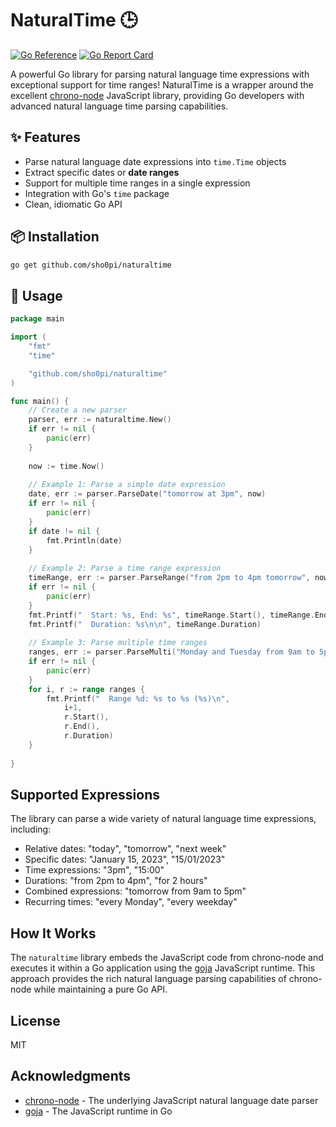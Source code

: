 # NaturalTime 🕒

[![Go Reference](https://pkg.go.dev/badge/github.com/sho0pi/naturaltime.svg)](https://pkg.go.dev/github.com/sho0pi/naturaltime)
[![Go Report Card](https://goreportcard.com/badge/github.com/sho0pi/naturaltime)](https://goreportcard.com/report/github.com/sho0pi/naturaltime)


A powerful Go library for parsing natural language time expressions with exceptional support for time ranges! NaturalTime is a wrapper around the excellent [chrono-node](https://github.com/wanasit/chrono) JavaScript library, providing Go developers with advanced natural language time parsing capabilities.

## ✨ Features

- Parse natural language date expressions into `time.Time` objects
- Extract specific dates or **date ranges**
- Support for multiple time ranges in a single expression
- Integration with Go's `time` package
- Clean, idiomatic Go API

## 📦 Installation

```bash
go get github.com/sho0pi/naturaltime
```

## 🚀 Usage

```go
package main

import (
	"fmt"
	"time"

	"github.com/sho0pi/naturaltime"
)

func main() {
	// Create a new parser
	parser, err := naturaltime.New()
	if err != nil {
		panic(err)
	}
	
	now := time.Now()
	
	// Example 1: Parse a simple date expression
	date, err := parser.ParseDate("tomorrow at 3pm", now)
	if err != nil {
		panic(err)
	}
	if date != nil {
		fmt.Println(date)
	}
	
	// Example 2: Parse a time range expression
	timeRange, err := parser.ParseRange("from 2pm to 4pm tomorrow", now)
	if err != nil {
		panic(err)
	}
	fmt.Printf("  Start: %s, End: %s", timeRange.Start(), timeRange.End())
	fmt.Printf("  Duration: %s\n\n", timeRange.Duration)
	
	// Example 3: Parse multiple time ranges
	ranges, err := parser.ParseMulti("Monday and Tuesday from 9am to 5pm", now)
	if err != nil {
		panic(err)
	}
	for i, r := range ranges {
		fmt.Printf("  Range %d: %s to %s (%s)\n", 
			i+1, 
			r.Start(), 
			r.End(),
			r.Duration)
	}
	
}
```

## Supported Expressions

The library can parse a wide variety of natural language time expressions, including:

- Relative dates: "today", "tomorrow", "next week"
- Specific dates: "January 15, 2023", "15/01/2023"
- Time expressions: "3pm", "15:00"
- Durations: "from 2pm to 4pm", "for 2 hours"
- Combined expressions: "tomorrow from 9am to 5pm"
- Recurring times: "every Monday", "every weekday"

## How It Works

The `naturaltime` library embeds the JavaScript code from chrono-node and executes it within a Go application using the [goja](https://github.com/dop251/goja) JavaScript runtime. This approach provides the rich natural language parsing capabilities of chrono-node while maintaining a pure Go API.

## License

MIT

## Acknowledgments

- [chrono-node](https://github.com/wanasit/chrono) - The underlying JavaScript natural language date parser
- [goja](https://github.com/dop251/goja) - The JavaScript runtime in Go